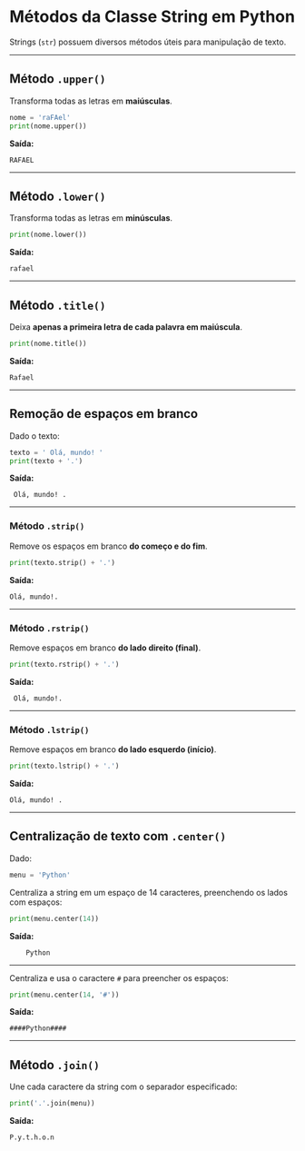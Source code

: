 # Métodos da Classe String em Python

Strings (`str`) possuem diversos métodos úteis para manipulação de texto.

---

## Método `.upper()`

Transforma todas as letras em **maiúsculas**.

```python
nome = 'raFAel'
print(nome.upper())
```

**Saída:**

```
RAFAEL
```

---

## Método `.lower()`

Transforma todas as letras em **minúsculas**.

```python
print(nome.lower())
```

**Saída:**

```
rafael
```

---

## Método `.title()`

Deixa **apenas a primeira letra de cada palavra em maiúscula**.

```python
print(nome.title())
```

**Saída:**

```
Rafael
```

---

## Remoção de espaços em branco

Dado o texto:

```python
texto = ' Olá, mundo! '
print(texto + '.')
```

**Saída:**

```
 Olá, mundo! .
```

---

### Método `.strip()`

Remove os espaços em branco **do começo e do fim**.

```python
print(texto.strip() + '.')
```

**Saída:**

```
Olá, mundo!.
```

---

### Método `.rstrip()`

Remove espaços em branco **do lado direito (final)**.

```python
print(texto.rstrip() + '.')
```

**Saída:**

```
 Olá, mundo!.
```

---

### Método `.lstrip()`

Remove espaços em branco **do lado esquerdo (início)**.

```python
print(texto.lstrip() + '.')
```

**Saída:**

```
Olá, mundo! .
```

---

## Centralização de texto com `.center()`

Dado:

```python
menu = 'Python'
```

Centraliza a string em um espaço de 14 caracteres, preenchendo os lados com espaços:

```python
print(menu.center(14))
```

**Saída:**

```
    Python    
```

---

Centraliza e usa o caractere `#` para preencher os espaços:

```python
print(menu.center(14, '#'))
```

**Saída:**

```
####Python####
```

---

## Método `.join()`

Une cada caractere da string com o separador especificado:

```python
print('.'.join(menu))
```

**Saída:**

```
P.y.t.h.o.n
```
